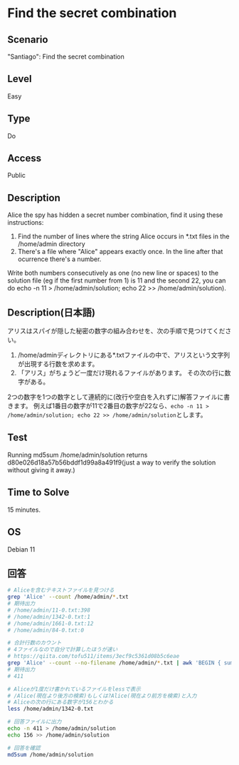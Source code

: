 # Find the secret combination


## Scenario
"Santiago": Find the secret combination


## Level
Easy


## Type
Do


## Access
Public


## Description
Alice the spy has hidden a secret number combination, find it using these instructions:

1. Find the number of lines where the string Alice occurs in *.txt files in the /home/admin directory
2. There's a file where "Alice" appears exactly once.
In the line after that ocurrence there's a number.

Write both numbers consecutively as one (no new line or spaces) to the solution file (eg if the first number from 1) is 11 and the second 22, you can do echo -n 11 > /home/admin/solution; echo 22 >> /home/admin/solution).


## Description(日本語)
アリスはスパイが隠した秘密の数字の組み合わせを、次の手順で見つけてください。

1. /home/adminディレクトリにある*.txtファイルの中で、アリスという文字列が出現する行数を求めます。
2. 「アリス」がちょうど一度だけ現れるファイルがあります。
その次の行に数字がある。

2つの数字を1つの数字として連続的に(改行や空白を入れずに)解答ファイルに書きます。
例えば1番目の数字が11で2番目の数字が22なら、```echo -n 11 > /home/admin/solution; echo 22 >> /home/admin/solution```とします。


## Test
Running md5sum /home/admin/solution returns d80e026d18a57b56bddf1d99a8a491f9(just a way to verify the solution without giving it away.)


## Time to Solve
15 minutes.


## OS
Debian 11


## 回答

```bash
# Aliceを含むテキストファイルを見つける
grep 'Alice' --count /home/admin/*.txt
# 期待出力
# /home/admin/11-0.txt:398
# /home/admin/1342-0.txt:1
# /home/admin/1661-0.txt:12
# /home/admin/84-0.txt:0

# 合計行数のカウント
# 4ファイルなので自分で計算したほうが速い
# https://qiita.com/tofu511/items/3ecf9c5361d08b5c6eae
grep 'Alice' --count --no-filename /home/admin/*.txt | awk 'BEGIN { sum = 0 } { sum += $0 } END { print sum }'
# 期待出力
# 411

# Aliceが1度だけ書かれているファイルをlessで表示
# /Alice(現在より後方の検索)もしくは?Alice(現在より前方を検索)と入力
# Aliceの次の行にある数字が156とわかる
less /home/admin/1342-0.txt

# 回答ファイルに出力
echo -n 411 > /home/admin/solution
echo 156 >> /home/admin/solution

# 回答を確認
md5sum /home/admin/solution
```
